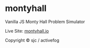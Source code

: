 # montyhall
Vanilla JS Monty Hall Problem Simulator

Live Site: [montyhall.io](https://montyhall.io)

Copyright © sjc / activefog
